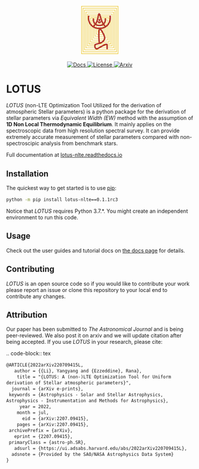 <p align="center">
  <img width="20%" src="https://raw.githubusercontent.com/Li-Yangyang/LOTUS/main/doc/_static/logo.png">
  <br><br>
  <a href="lotus-nlte.readthedocs.io/en/latest/">
    <img src="https://readthedocs.org/projects/lotus_nlte/badge/?version=latest" alt="Docs">
  </a>
  <a href="https://github.com/Li-Yangyang/LOTUS/blob/main/LICENSE">
    <img src="https://img.shields.io/badge/License-MIT-yellow.svg" alt="License">
  </a>
  <a href="https://arxiv.org/abs/2207.09415">
    <img src="https://img.shields.io/badge/Arxiv-2207.09415-orange.svg" alt="Arxiv">
  </a>
</p>

# LOTUS
_LOTUS_ (non-LTE Optimization Tool Utilized for the derivation of atmospheric
Stellar parameters) is a python package for the derivation of stellar parameters via _Equivalent Width (EW)_ method with the assumption of
**1D Non Local Thermodynamic Equilibrium**. It mainly applies on the spectroscopic
data from high resolution spectral survey. It can provide extremely accurate
measurement of stellar parameters compared with non-spectroscipic analysis from
benchmark stars.

Full documentation at [lotus-nlte.readthedocs.io](https://lotus-nlte.readthedocs.io)

## Installation

The quickest way to get started is to use [pip](https://pip.pypa.io):

```bash
python -m pip install lotus-nlte==0.1.1rc3
```
Notice that _LOTUS_ requires Python 3.7.*. You might create an independent environment to run this code.

## Usage

Check out the user guides and tutorial docs on [the docs
page](https://lotus-nlte.readthedocs.io) for details.

## Contributing

_LOTUS_ is an open source code so if you would like to contribute your work please
report an issue or clone this repository to your local end to contribute any changes.

## Attribution

Our paper has been submitted to _The Astronomical Journal_ and is being peer-reviewed. We also post it on arxiv and we will update citation after being accepted. If you use _LOTUS_ in your research, please cite:

.. code-block:: tex

    @ARTICLE{2022arXiv220709415L,
       author = {{Li}, Yangyang and {Ezzeddine}, Rana},
        title = "{LOTUS: A (non-)LTE Optimization Tool for Uniform derivation of Stellar atmospheric parameters}",
      journal = {arXiv e-prints},
     keywords = {Astrophysics - Solar and Stellar Astrophysics, Astrophysics - Instrumentation and Methods for Astrophysics},
         year = 2022,
        month = jul,
          eid = {arXiv:2207.09415},
        pages = {arXiv:2207.09415},
     archivePrefix = {arXiv},
       eprint = {2207.09415},
     primaryClass = {astro-ph.SR},
       adsurl = {https://ui.adsabs.harvard.edu/abs/2022arXiv220709415L},
      adsnote = {Provided by the SAO/NASA Astrophysics Data System}
    }


